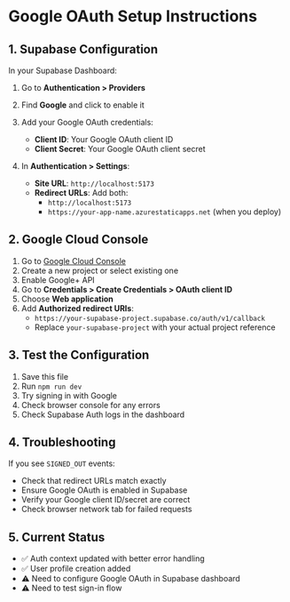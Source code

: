 # Google OAuth Setup Instructions

## 1. Supabase Configuration

In your Supabase Dashboard:

1. Go to **Authentication > Providers**
2. Find **Google** and click to enable it
3. Add your Google OAuth credentials:
   - **Client ID**: Your Google OAuth client ID
   - **Client Secret**: Your Google OAuth client secret

4. In **Authentication > Settings**:
   - **Site URL**: `http://localhost:5173`
   - **Redirect URLs**: Add both:
     - `http://localhost:5173`
     - `https://your-app-name.azurestaticapps.net` (when you deploy)

## 2. Google Cloud Console

1. Go to [Google Cloud Console](https://console.cloud.google.com/)
2. Create a new project or select existing one
3. Enable Google+ API
4. Go to **Credentials > Create Credentials > OAuth client ID**
5. Choose **Web application**
6. Add **Authorized redirect URIs**:
   - `https://your-supabase-project.supabase.co/auth/v1/callback`
   - Replace `your-supabase-project` with your actual project reference

## 3. Test the Configuration

1. Save this file
2. Run `npm run dev`
3. Try signing in with Google
4. Check browser console for any errors
5. Check Supabase Auth logs in the dashboard

## 4. Troubleshooting

If you see `SIGNED_OUT` events:
- Check that redirect URLs match exactly
- Ensure Google OAuth is enabled in Supabase
- Verify your Google client ID/secret are correct
- Check browser network tab for failed requests

## 5. Current Status

- ✅ Auth context updated with better error handling
- ✅ User profile creation added
- ⚠️  Need to configure Google OAuth in Supabase dashboard
- ⚠️  Need to test sign-in flow
